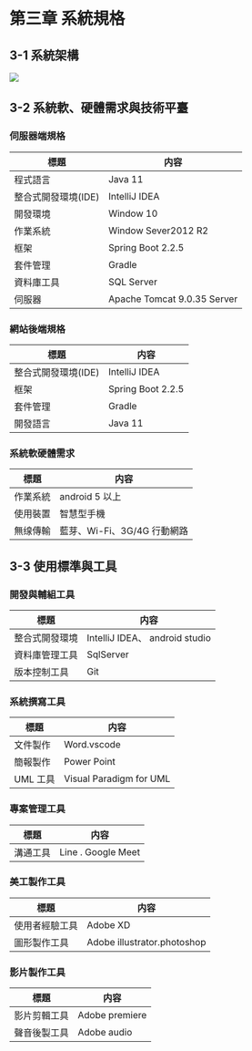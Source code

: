 # 第三章 系統規格

## 3-1 系統架構

![](https://i.imgur.com/q25GI2g.png)

## 3-2 系統軟、硬體需求與技術平臺
### 伺服器端規格

| 標題 | 内容 | 
| -------- | -------- | 
|  程式語言 | Java 11    | 
|  整合式開發環境(IDE)| IntelliJ IDEA     |
|  開發環境| Window 10   | 
|  作業系統 | Window Sever2012 R2    | 
|  框架| Spring Boot 2.2.5     | 
| 套件管理 | Gradle |
| 資料庫工具 | SQL Server     |
| 伺服器 |  Apache Tomcat 9.0.35 Server |

### 網站後端規格
| 標題 | 内容 | 
| -------- | -------- | 
| 整合式開發環境(IDE)| IntelliJ IDEA     |
| 框架| Spring Boot 2.2.5     | 
| 套件管理 | Gradle |
| 開發語言| Java 11    |

### 系統軟硬體需求
| 標題 | 内容 | 
| -------- | -------- |
|作業系統  | android 5 以上 | 
|使用裝置 | 智慧型手機     | 
|無缐傳輸 | 藍芽、Wi-Fi、3G/4G 行動網路     | 

## 3-3 使用標準與工具
### 開發與輔組工具
| 標題 | 内容 | 
| -------- | -------- |
|整合式開發環境  | IntelliJ IDEA、 android studio | 
|資料庫管理工具| SqlServer     | 
|版本控制工具| Git     |
### 系統撰寫工具
| 標題 | 内容 | 
| -------- | -------- | 
|文件製作  | Word.vscode     | 
|簡報製作| Power Point     | 
|UML 工具| Visual Paradigm for UML     |

### 專案管理工具
| 標題 |内容| 
| -------- | -------- | 
|溝通工具 | Line . Google Meet   |
### 美工製作工具
|標題 | 内容 | 
| -------- | -------- | 
|使用者經驗工具 | Adobe XD | 
|圖形製作工具 | Adobe illustrator.photoshop | 

### 影片製作工具

| 標題 | 内容 | 
| -------- | -------- | 
|影片剪輯工具 | Adobe premiere | 
|聲音後製工具 | Adobe audio |




